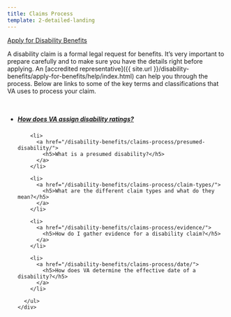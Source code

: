 ```yaml
---
title: Claims Process
template: 2-detailed-landing
---
```


<div class="main" role="main" markdown="0">

<div class="action-bar">
  <div class="row">
    <div class="small-12 columns">
      <a class="usa-button-primary va-button-primary" href="/disability-benefits/apply-for-benefits/">Apply for Disability Benefits</a>
    </div>
  </div>
</div>

<div class="section one" markdown="0">
<div class="primary" markdown="0">
<div class="row" markdown="0">
<div class="small-12 columns" markdown="1">

A disability claim is a formal legal request for benefits. It’s very important to prepare carefully and to make sure you have the details right before applying. An [accredited representative]({{ site.url }}/disability-benefits/apply-for-benefits/help/index.html) can help you through the process. Below are links to some of the key terms and classifications that VA uses to process your claim.

</div>
</div>
</div>

<div class="navigation">
  <div class="row">
    <div class="small-12 columns">
      <ul class="small-block-grid-1 medium-block-grid-3 cards small">
        <li>
          <a href="/disability-benefits/claims-process/ratings/">
            <h5>How does VA assign disability ratings?</h5>
          </a>
        </li>

        <li>
          <a href="/disability-benefits/claims-process/presumed-disability/">
            <h5>What is a presumed disability?</h5>
          </a>
        </li>

        <li>
          <a href="/disability-benefits/claims-process/claim-types/">
            <h5>What are the different claim types and what do they mean?</h5>
          </a>
        </li>

        <li>
          <a href="/disability-benefits/claims-process/evidence/">
            <h5>How do I gather evidence for a disability claim?</h5>
          </a>
        </li>

        <li>
          <a href="/disability-benefits/claims-process/date/">
            <h5>How does VA determine the effective date of a disability?</h5>
          </a>
        </li>

      </ul>
    </div>
  </div>
</div>

</div>
